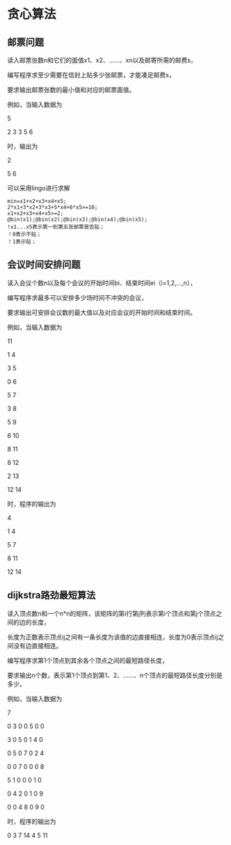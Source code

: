 # 贪心算法
## 邮票问题
读入邮票张数n和它们的面值x1、x2、……、xn以及邮寄所需的邮费s，

编写程序求至少需要在信封上贴多少张邮票，才能凑足邮费s，

要求输出邮票张数的最小值和对应的邮票面值。

例如，当输入数据为

5

2 3 3 5 6

时，输出为

2

5 6

可以采用lingo进行求解
```lg4
min=x1+x2+x3+x4+x5;
2*x1+3*x2+3*x3+5*x4+6*x5>=10;
x1+x2+x3+x4+x5>=2;
@bin(x1);@bin(x2);@bin(x3);@bin(x4);@bin(x5);
!x1...x5表示第一到第五张邮票是否贴；
！0表示不贴；
！1表示贴；
```
## 会议时间安排问题
读入会议个数n以及每个会议的开始时间bi、结束时间ei（i=1,2,...,n），

编写程序求最多可以安排多少场时间不冲突的会议，

要求输出可安排会议数的最大值以及对应会议的开始时间和结束时间。

例如，当输入数据为

11

1 4

3 5

0 6

5 7

3 8

5 9

6 10

8 11

8 12

2 13

12 14

时，程序的输出为

4

1 4

5 7

8 11

12 14
## dijkstra路劲最短算法
读入顶点数n和一个n*n的矩阵，该矩阵的第i行第j列表示第i个顶点和第j个顶点之间的边的长度，

长度为正数表示顶点ij之间有一条长度为该值的边直接相连，长度为0表示顶点ij之间没有边直接相连。

编写程序求第1个顶点到其余各个顶点之间的最短路径长度，

要求输出n个数，表示第1个顶点到第1、2、……、n个顶点的最短路径长度分别是多少。

例如，当输入数据为

7

0 3 0 0 5 0 0

3 0 5 0 1 4 0

0 5 0 7 0 2 4

0 0 7 0 0 0 8

5 1 0 0 0 1 0

0 4 2 0 1 0 9

0 0 4 8 0 9 0

时，程序的输出为

0 3 7 14 4 5 11


